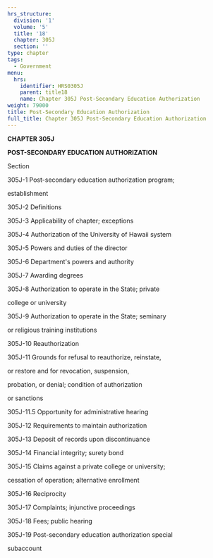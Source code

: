 ```yaml
---
hrs_structure:
  division: '1'
  volume: '5'
  title: '18'
  chapter: 305J
  section: ''
type: chapter
tags:
  - Government
menu:
  hrs:
    identifier: HRS0305J
    parent: title18
    name: Chapter 305J Post-Secondary Education Authorization
weight: 79000
title: Post-Secondary Education Authorization
full_title: Chapter 305J Post-Secondary Education Authorization
---
```

**CHAPTER 305J**

**POST-SECONDARY EDUCATION** **AUTHORIZATION**

Section

305J-1 Post-secondary education authorization program;

establishment

305J-2 Definitions

305J-3 Applicability of chapter; exceptions

305J-4 Authorization of the University of Hawaii system

305J-5 Powers and duties of the director

305J-6 Department's powers and authority

305J-7 Awarding degrees

305J-8 Authorization to operate in the State; private

college or university

305J-9 Authorization to operate in the State; seminary

or religious training institutions

305J-10 Reauthorization

305J-11 Grounds for refusal to reauthorize, reinstate,

or restore and for revocation, suspension,

probation, or denial; condition of authorization

or sanctions

305J-11.5 Opportunity for administrative hearing

305J-12 Requirements to maintain authorization

305J-13 Deposit of records upon discontinuance

305J-14 Financial integrity; surety bond

305J-15 Claims against a private college or university;

cessation of operation; alternative enrollment

305J-16 Reciprocity

305J-17 Complaints; injunctive proceedings

305J-18 Fees; public hearing

305J-19 Post-secondary education authorization special

subaccount